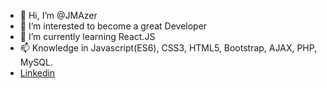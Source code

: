 - 👋 Hi, I’m @JMAzer
- 👀 I’m interested to become a great Developer
- 🌱 I’m currently learning React.JS
- 📫 Knowledge in Javascript(ES6), CSS3, HTML5, Bootstrap, AJAX, PHP, MySQL.
- [Linkedin](https://www.linkedin.com/in/jmazeredo/)

<!---
JMAzer-dev/JMAzer-dev is a ✨ special ✨ repository because its `README.md` (this file) appears on your GitHub profile.
You can click the Preview link to take a look at your changes.
--->

